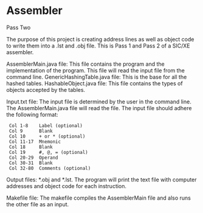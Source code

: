 # Assembler

Pass Two

The purpose of this project is creating address lines as well as object code to write them into a .lst and .obj file. This is Pass 1 and Pass 2 of a SIC/XE assembler.

  AssemblerMain.java file: This file contains the program and the implementation of the program. This file will
  read the input file from the command line.
  GenericHashingTable.java file: This is the base for all the hashed tables.
  HashableObject.java file: This file contains the types of objects accepted by the tables.
  

  Input.txt file: The input file is determined by the user in the command line. The AssemblerMain.java file will read the file. The input file should adhere the following format:

     Col 1-8    Label (optional)
     Col 9      Blank
     Col 10     + or * (optional)
     Col 11-17  Mnemonic
     Col 18     Blank
     Col 19     #, @, = (optional)
     Col 20-29  Operand
     Col 30-31  Blank
     Col 32-80  Comments (optional)
  
  Output files: *.obj and *.lst. 
  The program will print the text file with computer addresses and object code for each instruction.

  Makefile file: The makefile compiles the AssemblerMain file and also runs the other file as an input.
  
  

 